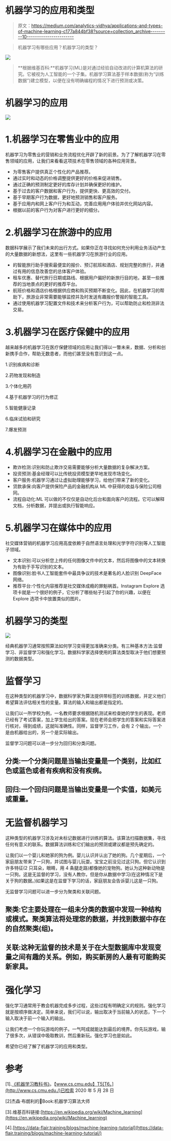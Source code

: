 # 机器学习的应用和类型

> 原文：<https://medium.com/analytics-vidhya/applications-and-types-of-machine-learning-c177a844bf38?source=collection_archive---------10----------------------->

> 机器学习有哪些应用？机器学习的类型？

![](img/ab7b52f38f9fd8c36d5c1cbf041e804c.png)

> **根据维基百科:**机器学习(ML)是对通过经验自动改进的计算机算法的研究。它被视为人工智能的一个子集。机器学习算法基于样本数据(称为“训练数据”)建立模型，以便在没有明确编程的情况下进行预测或决策。

# 机器学习的应用

![](img/2765f0b676d33af8a0c9ad5e4191ae42.png)

# 1.机器学习在零售业中的应用

机器学习为零售业的营销和业务流程优化开辟了新的前景。为了了解机器学习在零售领域的应用，让我们来看看这项技术在零售领域的各种应用背景。

*   为零售客户提供真正个性化的产品推荐。
*   通过实时和动态的价格调整提供更好的价格来促进销售。
*   通过正确的预测制定更好的库存计划并确保更好的维护。
*   基于过去的客户数据和客户行为，提供更快、更高效的交付。
*   基于早期客户行为数据，更好地预测销售和客户服务。
*   基于应用内和网上客户行为和互动，完善应用用户体验并优化网站内容。
*   根据以前的客户行为对客户进行更好的细分。

# 2.机器学习在旅游中的应用

数据科学展示了我们未来的出行方式。如果你正在寻找如何充分利用业务活动产生的大量数据的新想法，这里有一些机器学习在旅游行业的应用。

*   的智能旅行助手搜索最便宜的报价、预订航班和酒店、规划完整的旅行，并通过有用的信息改善您的总体客户体验。
*   租车优惠、替代旅行日期或路线、根据用户偏好的新旅行目的地，甚至一些推荐的当地景点的更好的推荐平台。
*   航班价格和酒店价格根据供应商和购买预期不断变化。因此，在机器学习的帮助下，旅游业非常需要能够监控并及时发送有趣报价警报的智能工具。
*   通过使用机器学习配置文件和技术来分析客户行为，可以帮助防止和检测非法交易。

# 3.机器学习在医疗保健中的应用

越来越多的机器学习在医疗保健领域的应用让我们得以一瞥未来，数据、分析和创新携手合作，帮助无数患者，而他们甚至没有意识到这一点。

1.识别疾病和诊断

2.药物发现和制造

3.个体化用药

4.基于机器学习的行为修正

5.智能健康记录

6.临床试验和研究

7.爆发预测

# 4.机器学习在金融中的应用

*   欺诈检测:识别和防止欺诈交易需要能够分析大量数据的复杂解决方案。
*   投资预测:基金经理可以比传统投资模型更早地发现市场变化。
*   客户服务:机器学习通过让虚拟助理能够学习，给他们带来了新的变化。
*   贷款承保:向客户提供保险产品的金融机构从 ML 中获得的收益与保险公司相同。
*   流程自动化:ML 可以做的不仅仅是自动化后台和面向客户的流程。它可以解释文档，分析数据，并提出或执行智能响应。

# 5.机器学习在媒体中的应用

社交媒体营销的机器学习应用高度依赖于自然语言处理和光学字符识别等人工智能子领域。

*   文本识别:可以分析您上传的任何图像文件中的文本，然后将图像中的文本转换为有助于手写识别的文本。
*   图像识别:脸书人工智能套件中最具争议的技术是著名的人脸识别 DeepFace 网络。
*   推荐平台:个性化内容推荐是社交媒体成瘾的罪魁祸首。Instagram Explore 选项卡就是一个很好的例子，它分析了哪些帖子引起了你的兴趣，以便在 Explore 选项卡中放置类似的图片。

# 机器学习的类型

![](img/a0b417e975dc2d3117d319bd1e8783a3.png)

经典机器学习通常按照算法如何学习变得更加准确来分类。有三种基本方法:监督学习、非监督学习和强化学习。数据科学家选择使用的算法类型取决于他们想要预测的数据类型。

# **监督学习**

在这种类型的机器学习中，数据科学家为算法提供带标签的训练数据，并定义他们希望算法评估相关性的变量。算法的输入和输出都是指定的。

让我们以一所学校为例，一名教师要求根据随机测试来检查她的学生的表现。老师已经有了考试答案，加上学生给出的答案。现在老师会把学生的答案和实际答案进行核对，得到成绩，这就叫准确性。同样，监督学习工作，会有 2 个输出，一个是由机器给出的，另一个是实际输出。

监督学习问题可以进一步分为回归和分类问题。

## 分类:一个分类问题是当输出变量是一个类别，比如红色或蓝色或者有疾病和没有疾病。

## 回归:一个回归问题是当输出变量是一个实值，如美元或重量。

# 无监督机器学习

这种类型的机器学习涉及对未标记数据进行训练的算法。该算法扫描数据集，寻找任何有意义的联系。数据算法训练和它们输出的预测或建议都是预先确定的。

让我们以一个婴儿和她家的狗为例。婴儿认识并认出了她的狗。几个星期后，一个家庭朋友带来了一只狗，并试图与婴儿玩耍。宝宝之前没见过这只狗。但它认识到许多特征(2 只耳朵，眼睛，用 4 条腿走路)都像她的宠物狗。她认为这种新动物是一只狗。这是无监督的学习，没有人教你，但是你从数据中学习(在这种情况下是关于狗的数据。)如果这是在监督下学习的话，家庭朋友会告诉婴儿这是一只狗。

无监督学习问题可以进一步分为聚类和关联问题。

## 聚类:它主要处理在一组未分类的数据中发现一种结构或模式。聚类算法将处理您的数据，并找到数据中存在的自然聚类(组)。

## 关联:这种无监督的技术是关于在大型数据库中发现变量之间有趣的关系。例如，购买新房的人最有可能购买新家具。

# **强化学习**

强化学习通常用于教会机器完成多步过程，这些过程有明确定义的规则。强化学习就是按顺序做决定。简单来说，我们可以说，输出取决于当前输入的状态，下一个输入取决于前一个输入的输出。

让我们考虑一个你玩游戏的例子。一气呵成就能达到最后的境界。你先玩游戏，输了很多次，从错误中吸取教训，然后重新玩。强化学习也是如此。

希望你已经了解了机器学习的应用和类型。

# 参考

[1].[《机器学习教科书》](http://www.cs.cmu.edu/~tom/mlbook.html)。【www.cs.cmu.edu】T5[T6。](http://www.cs.cmu.edu./)已检索 2020 年 5 月 28 日

[2]杰森·布朗利的􀀁Book:机器学习算法大师

[3].维基百科链接:[https://en.wikipedia.org/wiki/Machine_learning](https://en.wikipedia.org/wiki/Machine_learning)

[4].[https://data-flair.training/blogs/machine-learning-tutorial](https://data-flair.training/blogs/machine-learning-tutorial/)